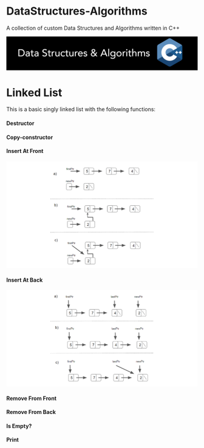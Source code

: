 # DataStructures-Algorithms
A collection of custom Data Structures and Algorithms written in C++


![](Documentation/Images/Image01.png)

# Linked List

This is a basic singly linked list with the following functions:

#### Destructor

#### Copy-constructor

#### Insert At Front
![](Documentation/Images/LinkedList/LinkedList_InsertAtFront_5.png)

#### Insert At Back
![](Documentation/Images/LinkedList/LinkedList_InsertAtBack_2.png)

#### Remove From Front

#### Remove From Back

#### Is Empty?

#### Print
